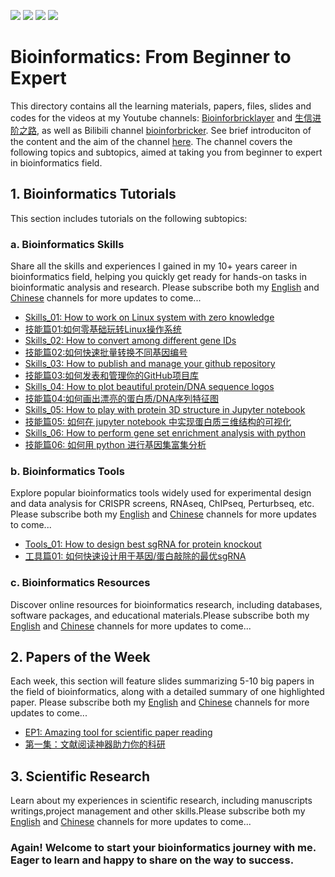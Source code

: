 ![](https://img.shields.io/badge/Bioinformatics-Skills/Tools/Resources/Papers-yellow.svg)
[![](https://img.shields.io/badge/youtube-bioinforbricklayer-red.svg)](https://www.youtube.com/channel/UC9GCtpQdyJW2_Es8psxHGMw)
[![](https://img.shields.io/badge/油管-生信进阶之路-green.svg)](https://www.youtube.com/channel/UCrOINtaeDHkSz34DANQej5g)
[![](https://img.shields.io/badge/Bilibili-bioinforbricker-blue.svg)](https://space.bilibili.com/1605459521?spm_id_from=333.788.0.0)

# Bioinformatics: From Beginner to Expert 

This directory contains all the learning materials, papers, files, slides and codes for the videos at my Youtube channels: [Bioinforbricklayer](https://www.youtube.com/channel/UC9GCtpQdyJW2_Es8psxHGMw?sub_confirmation=1) and [生信进阶之路](https://www.youtube.com/channel/UCrOINtaeDHkSz34DANQej5g?sub_confirmation=1), as well as Bilibili channel [bioinforbricker](https://space.bilibili.com/1605459521?spm_id_from=333.788.0.0). See brief introduciton of the content and the aim of the channel [here](https://www.youtube.com/watch?v=7ON50rHM82U&t=2s). The channel covers the following topics and subtopics, aimed at taking you from beginner to expert in bioinformatics field. 

## 1. Bioinformatics Tutorials

This section includes tutorials on the following subtopics:

### a. Bioinformatics Skills

Share all the skills and experiences I gained in my 10+ years career in bioinformatics field, helping you quickly get ready for hands-on tasks in bioinformatic analysis and research. Please subscribe both my [English](https://www.youtube.com/channel/UC9GCtpQdyJW2_Es8psxHGMw?sub_confirmation=1) and [Chinese](https://www.youtube.com/channel/UCrOINtaeDHkSz34DANQej5g?sub_confirmation=1) channels for more updates to come...

- [Skills_01: How to work on Linux system with zero knowledge](https://www.youtube.com/watch?v=ACPOOBUpUB8&t=45s)
- [技能篇01:如何零基础玩转Linux操作系统](https://www.youtube.com/watch?v=iWjDQ0cIgkU&t=24s)
- [Skills_02: How to convert among different gene IDs](https://www.youtube.com/watch?v=Oy4Tu6Nn4vk&t=68s)
- [技能篇02:如何快速批量转换不同基因编号](https://www.youtube.com/watch?v=DDaNRC0rZ98)
- [Skills_03: How to publish and manage your github repository](https://www.youtube.com/watch?v=Yn7vuxJu4do)
- [技能篇03:如何发表和管理你的GitHub项目库](https://www.youtube.com/watch?v=sEFmdjXnpDU)
- [Skills_04: How to plot beautiful protein/DNA sequence logos](https://studio.youtube.com/video/wzxd4VEvtGM/edit)
- [技能篇04:如何画出漂亮的蛋白质/DNA序列特征图](https://studio.youtube.com/video/VlFDxOWGkQU/edit)
- [Skills_05: How to play with protein 3D structure in Jupyter notebook](https://studio.youtube.com/video/wzxd4VEvtGM/edit)
- [技能篇05: 如何在 jupyter notebook 中实现蛋白质三维结构的可视化](https://studio.youtube.com/video/bppN7_Vtbr8/edit)
- [Skills_06: How to perform gene set enrichment analysis with python](https://studio.youtube.com/video/CxguC-duCZM/edit)
- [技能篇06: 如何用 python 进行基因集富集分析](https://studio.youtube.com/video/bppN7_Vtbr8/edit)

### b. Bioinformatics Tools

Explore popular bioinformatics tools widely used for experimental design and data analysis for CRISPR screens, RNAseq, ChIPseq, Perturbseq, etc. Please subscribe both my [English](https://www.youtube.com/channel/UC9GCtpQdyJW2_Es8psxHGMw?sub_confirmation=1) and [Chinese](https://www.youtube.com/channel/UCrOINtaeDHkSz34DANQej5g?sub_confirmation=1) channels for more updates to come...

- [Tools_01: How to design best sgRNA for protein knockout](https://www.youtube.com/watch?v=i9LJ2pMBLio)
- [工具篇01: 如何快速设计用于基因/蛋白敲除的最优sgRNA](https://www.youtube.com/watch?v=5tXF8ytBDfI&t=4s)

### c. Bioinformatics Resources

Discover online resources for bioinformatics research, including databases, software packages, and educational materials.Please subscribe both my [English](https://www.youtube.com/channel/UC9GCtpQdyJW2_Es8psxHGMw?sub_confirmation=1) and [Chinese](https://www.youtube.com/channel/UCrOINtaeDHkSz34DANQej5g?sub_confirmation=1) channels for more updates to come...

## 2. Papers of the Week

Each week, this section will feature slides summarizing 5-10 big papers in the field of bioinformatics, along with a detailed summary of one highlighted paper. Please subscribe both my [English](https://www.youtube.com/channel/UC9GCtpQdyJW2_Es8psxHGMw?sub_confirmation=1) and [Chinese](https://www.youtube.com/channel/UCrOINtaeDHkSz34DANQej5g?sub_confirmation=1) channels for more updates to come...

- [EP1: Amazing tool for scientific paper reading](https://www.youtube.com/watch?v=8BUPjkTgFd4&t=228s)
- [第一集：文献阅读神器助力你的科研](https://www.youtube.com/watch?v=i8l8Np3qsJ4&t=7s)

## 3. Scientific Research

Learn about my experiences in scientific research, including manuscripts writings,project management and other skills.Please subscribe both my [English](https://www.youtube.com/channel/UC9GCtpQdyJW2_Es8psxHGMw?sub_confirmation=1) and [Chinese](https://www.youtube.com/channel/UCrOINtaeDHkSz34DANQej5g?sub_confirmation=1) channels for more updates to come...

### Again! Welcome to start your bioinformatics journey with me. Eager to learn and happy to share on the way to success.

